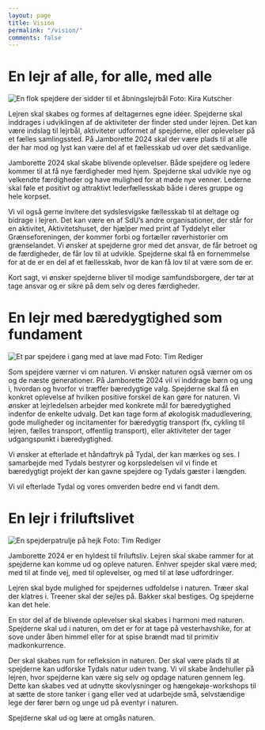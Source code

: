 ```yaml
---
layout: page
title: Vision
permalink: "/vision/"
comments: false
---
```


# En lejr af alle, for alle, med alle

![En flok spejdere der sidder til et åbningslejrbål]({{site.baseurl}}/assets/images/Pages/lejrbål.jpeg)
<span class="image-caption">Foto: Kira Kutscher</span>

Lejren skal skabes og formes af deltagernes egne idéer. Spejderne skal inddrages i udviklingen af de aktiviteter der finder sted under lejren. Det kan være indslag til lejrbål, aktiviteter udformet af spejderne, eller oplevelser på et fælles samlingssted. På Jamborette 2024 skal der være plads til at alle der har mod og lyst kan være del af et fællesskab ud over det sædvanlige.

Jamborette 2024 skal skabe blivende oplevelser. Både spejdere og ledere kommer til at få nye færdigheder med hjem. Spejderne skal udvikle nye og velkendte færdigheder og have mulighed for at møde nye venner. Lederne skal føle et positivt og attraktivt lederfællesskab både i deres gruppe og hele korpset. 

Vi vil også gerne invitere det sydslesvigske fællesskab til at deltage og bidrage i lejren. Det kan være en af SdU’s andre organisationer, der står for en aktivitet, Aktivitetshuset, der hjælper med print af Tyddelyt eller Grænseforeningen, der kommer forbi og fortæller røverhistorier om grænselandet.
Vi ønsker at spejderne gror med det ansvar, de får betroet og de færdigheder, de får lov til at udvikle. Spejderne skal få en fornemmelse for at de er en del af et fællesskab, hvor de kan få lov til at være som de er. 

Kort sagt, vi ønsker spejderne bliver til modige samfundsborgere, der tør at tage ansvar og er sikre på dem selv og deres færdigheder.


# En lejr med bæredygtighed som fundament
![Et par spejdere i gang med at lave mad]({{site.baseurl}}/assets/images/Pages/bæredygtighed.jpeg)
<span class="image-caption">Foto: Tim Rediger</span>

Som spejdere værner vi om naturen. Vi ønsker naturen også værner om os og de næste generationer. På Jamborette 2024 vil vi inddrage børn og ung i, hvordan og hvorfor vi træffer bæredygtige valg. Spejderne skal få en konkret oplevelse af hvilken positive forskel de kan gøre for naturen. Vi ønsker at lejrledelsen arbejder med konkrete mål for bæredygtighed indenfor de enkelte udvalg. Det kan tage form af økologisk madudlevering, gode muligheder og incitamenter for bæredygtig transport (fx, cykling til lejren, fælles transport, offentlig transport), eller aktiviteter der tager udgangspunkt i bæredygtighed.

Vi ønsker at efterlade et håndaftryk på Tydal, der kan mærkes og ses. I samarbejde med Tydals bestyrer og korpsledelsen vil vi finde et bæredygtigt projekt der kan gavne spejdere og Tydals gæster i længden.

Vi vil efterlade Tydal og vores omverden bedre end vi fandt dem.



# En lejr i friluftslivet
![En spejderpatrulje på hejk]({{site.baseurl}}/assets/images/Pages/hejk.jpeg)
<span class="image-caption">Foto: Tim Rediger</span>

Jamborette 2024 er en hyldest til friluftsliv. Lejren skal skabe rammer for at spejderne kan komme ud og opleve naturen. Enhver spejder skal være med; med til at finde vej, med til oplevelser, og med til at løse udfordringer.

Lejren skal byde mulighed for spejdernes udfoldelse i naturen. Træer skal der klatres i. Treener skal der sejles på. Bakker skal bestiges. Og spejderne kan det hele.

En stor del af de blivende oplevelser skal skabes i harmoni med naturen.  Spejderne skal ud i naturen, om det er for at tage på vesterhavshike, for at sove under åben himmel eller for at spise brændt mad til primitiv madkonkurrence.

Der skal skabes rum for refleksion in naturen. Der skal være plads til at spejderne kan udforske Tydals natur uden tvang. Vi vil skabe åndehuller på lejren, hvor spejderne kan være sig selv og opdage naturen gennem leg. Dette kan skabes ved at udnytte skovlysninger og hængekøje-workshops til at sætte de store tanker i gang eller ved at udarbejde små, selvstændige lege der fører børn og unge ud på eventyr i naturen.

Spejderne skal ud og lære at omgås naturen.
